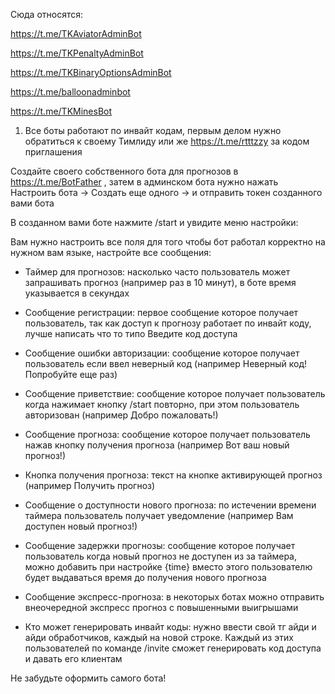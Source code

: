 
<p>Сюда относятся:</p>
<p><a href="https://t.me/TKAviatorAdminBot" data-card-appearance="inline">https://t.me/TKAviatorAdminBot</a> </p>
<p><a href="https://t.me/TKPenaltyAdminBot" data-card-appearance="inline">https://t.me/TKPenaltyAdminBot</a> </p>
<p><a href="https://t.me/TKBinaryOptionsAdminBot" data-card-appearance="inline">https://t.me/TKBinaryOptionsAdminBot</a> </p>
<p><a href="https://t.me/balloonadminbot" data-card-appearance="inline">https://t.me/balloonadminbot</a> </p>
<p><a href="https://t.me/TKMinesBot" data-card-appearance="inline">https://t.me/TKMinesBot</a> </p>
<p />
<ol start="1">
<li>
<p>Все боты работают по инвайт кодам, первым делом нужно обратиться к своему Тимлиду или же <a href="https://t.me/rtttzzy" data-card-appearance="inline">https://t.me/rtttzzy</a>  за кодом приглашения</p></li></ol>
<p>Создайте своего собственного бота для прогнозов в <a href="https://t.me/BotFather" data-card-appearance="inline">https://t.me/BotFather</a> , затем в админском бота нужно нажать Настроить бота &rarr; Создать еще одного &rarr; и отправить токен созданного вами бота</p>
<p />
<p>В созданном вами боте нажмите /start и увидите меню настройки:</p>
<p /><ac:image ac:align="center" ac:layout="center" ac:original-height="485" ac:original-width="510" ac:custom-width="true" ac:alt="image-20240424-131219.png" ac:width="510"><ri:attachment ri:filename="image-20240424-131219.png" ri:version-at-save="1" /></ac:image>
<p>Вам нужно настроить все поля для того чтобы бот работал корректно на нужном вам языке, настройте все сообщения:</p>
<ul>
<li>
<p>Таймер для прогнозов: насколько часто пользователь может запрашивать прогноз (например раз в 10 минут), в боте время указывается в секундах</p></li>
<li>
<p>Сообщение регистрации: первое сообщение которое получает пользователь, так как доступ к прогнозу работает по инвайт коду, лучше написать что то типо Введите код доступа</p></li>
<li>
<p>Сообщение ошибки авторизации: сообщение которое получает пользователь если ввел неверный код (например Неверный код! Попробуйте еще раз)</p></li>
<li>
<p>Сообщение приветствие: сообщение которое получает пользователь когда нажимает кнопку /start повторно, при этом пользователь авторизован (например Добро пожаловать!)</p></li>
<li>
<p>Сообщение прогноза: сообщение которое получает пользователь нажав кнопку получения прогноза (например Вот ваш новый прогноз!)</p></li>
<li>
<p>Кнопка получения прогноза: текст на кнопке активирующей прогноз (например Получить прогноз)</p></li>
<li>
<p>Сообщение о доступности нового прогноза: по истечении времени таймера пользователь получает уведомление (например Вам доступен новый прогноз!)</p></li>
<li>
<p>Сообщение задержки прогнозы: сообщение которое получает пользователь когда новый прогноз не доступен из за таймера, можно добавить при настройке {time} вместо этого пользователю будет выдаваться время до получения нового прогноза</p></li>
<li>
<p>Сообщение экспресс-прогноза: в некоторых ботах можно отправить внеочередной экспресс прогноз с повышенными выигрышами</p></li>
<li>
<p>Кто может генерировать инвайт коды: нужно ввести свой тг айди и айди обработчиков, каждый на новой строке. Каждый из этих пользователей по команде /invite сможет генерировать код доступа и давать его клиентам</p></li></ul>
<p>Не забудьте оформить самого бота!  </p>
